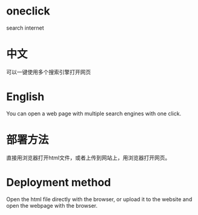 # oneclick
search internet 
# 中文
可以一键使用多个搜索引擎打开网页
# English
You can open a web page with multiple search engines with one click.
# 部署方法
直接用浏览器打开html文件，或者上传到网站上，用浏览器打开网页。
# Deployment method
Open the html file directly with the browser, or upload it to the website and open the webpage with the browser.